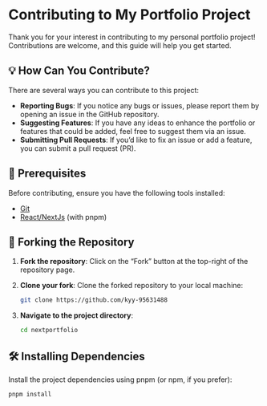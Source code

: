 # Contributing to My Portfolio Project

Thank you for your interest in contributing to my personal portfolio project! Contributions are welcome, and this guide will help you get started.

## 💡 How Can You Contribute?

There are several ways you can contribute to this project:

- **Reporting Bugs**: If you notice any bugs or issues, please report them by opening an issue in the GitHub repository.
- **Suggesting Features**: If you have any ideas to enhance the portfolio or features that could be added, feel free to suggest them via an issue.
- **Submitting Pull Requests**: If you’d like to fix an issue or add a feature, you can submit a pull request (PR).

## 🔧 Prerequisites

Before contributing, ensure you have the following tools installed:

- [Git](https://git-scm.com/)
- [React/NextJs](https://nodejs.org/) (with pnpm)

## 📂 Forking the Repository

1. **Fork the repository**: Click on the “Fork” button at the top-right of the repository page.
2. **Clone your fork**: Clone the forked repository to your local machine:

   ```bash
   git clone https://github.com/kyy-95631488
   ```

3. **Navigate to the project directory**:

   ```bash
   cd nextportfolio
   ```

## 🛠️ Installing Dependencies

Install the project dependencies using pnpm (or npm, if you prefer):

```bash
pnpm install
```
